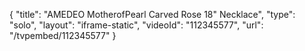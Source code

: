 {
    "title": "AMEDEO MotherofPearl Carved Rose 18\" Necklace",
    "type": "solo",
    "layout": "iframe-static",
    "videoId": "112345577",
    "url": "\/tvpembed\/112345577"
}